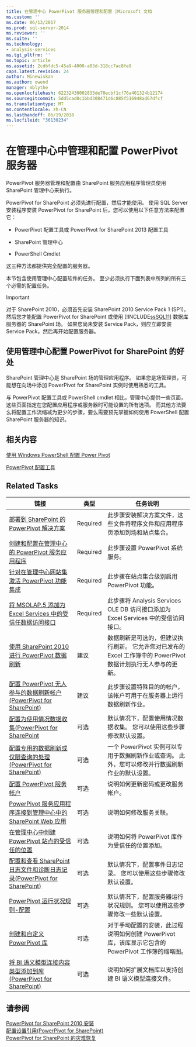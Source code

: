 ```yaml
---
title: 在管理中心 PowerPivot 服务器管理和配置 |Microsoft 文档
ms.custom: ''
ms.date: 06/13/2017
ms.prod: sql-server-2014
ms.reviewer: ''
ms.suite: ''
ms.technology:
- analysis-services
ms.tgt_pltfrm: ''
ms.topic: article
ms.assetid: 2cdbfdc5-45a9-4000-a03d-318cc7ac8fe9
caps.latest.revision: 24
author: Minewiskan
ms.author: owend
manager: mblythe
ms.openlocfilehash: 62232430002833de70ecbf1cf76a401324b12174
ms.sourcegitcommit: 5dd5cad0c1bbd308471d6c885f516948ad67dfcf
ms.translationtype: MT
ms.contentlocale: zh-CN
ms.lasthandoff: 06/19/2018
ms.locfileid: "36130234"
---
```

# <a name="powerpivot-server-administration-and-configuration-in-central-administration"></a>在管理中心中管理和配置 PowerPivot 服务器
  PowerPivot 服务器管理和配置由 SharePoint 服务应用程序管理员使用 SharePoint 管理中心来执行。  
  
 PowerPivot for SharePoint 必须先进行配置，然后才能使用。 使用 SQL Server 安装程序安装 PowerPivot for SharePoint 后，您可以使用以下任意方法来配置它：  
  
-   PowerPivot 配置工具或 PowerPivot for SharePoint 2013 配置工具  
  
-   SharePoint 管理中心  
  
-   PowerShell Cmdlet  
  
 这三种方法都提供完全配置的服务器。  
  
 本节包含使用管理中心配置软件的任务。 至少必须执行下面列表中所列的所有三个必需的配置任务。  
  
> [!IMPORTANT]  
>  对于 SharePoint 2010，必须首先安装 SharePoint 2010 Service Pack 1 (SP1)，然后您才能配置 PowerPivot for SharePoint 或使用 [!INCLUDE[ssSQL11](../../includes/sssql11-md.md)] 数据库服务器的 SharePoint 场。 如果您尚未安装 Service Pack，则应立即安装 Service Pack，然后再开始配置服务器。  
  
## <a name="benefits-of-configuring-powerpivot-for-sharepoint-using-central-administration"></a>使用管理中心配置 PowerPivot for SharePoint 的好处  
 SharePoint 管理中心是 SharePoint 场的管理应用程序。 如果您是场管理员，可能想在向场中添加 PowerPivot for SharePoint 实例时使用熟悉的工具。  
  
 与 PowerPivot 配置工具或 PowerShell cmdlet 相比，管理中心提供一些页面，这些页面指定在您配置应用程序或服务器时可能设置的所有选项。 而其他方法要么将配置工作流缩减为更少的步骤，要么需要预先掌握如何使用 PowerShell 配置 SharePoint 服务器的知识。  
  
## <a name="related-content"></a>相关内容  
 [使用 Windows PowerShell 配置 Power Pivot](power-pivot-configuration-using-windows-powershell.md)  
  
 [PowerPivot 配置工具](power-pivot-configuration-tools.md)  
  
## <a name="related-tasks"></a>Related Tasks  
  
|链接|类型|任务说明|  
|----------|----------|----------------------|  
|[部署到 SharePoint 的 PowerPivot 解决方案](deploy-power-pivot-solutions-to-sharepoint.md)|Required|此步骤安装解决方案文件，这些文件将程序文件和应用程序页添加到场和站点集合。|  
|[创建和配置在管理中心的 PowerPivot 服务应用程序](create-and-configure-power-pivot-service-application-in-ca.md)|Required|此步骤设置 PowerPivot 系统服务。|  
|[针对在管理中心网站集激活 PowerPivot 功能集成](activate-power-pivot-integration-for-site-collections-in-ca.md)|Required|此步骤在站点集合级别启用 PowerPivot 功能。|  
|[将 MSOLAP.5 添加为 Excel Services 中的受信任数据访问接口](add-msolap-5-as-a-trusted-data-provider-in-excel-services.md)|Required|此步骤将 Analysis Services OLE DB 访问接口添加为 Excel Services 中的受信访问接口。|  
|[使用 SharePoint 2010 进行 PowerPivot 数据刷新](../powerpivot-data-refresh-with-sharepoint-2010.md)|建议|数据刷新是可选的，但建议执行刷新。 它允许您对已发布的 Excel 工作簿中的 PowerPivot 数据计划执行无人参与的更新。|  
|[配置 PowerPivot 无人参与的数据刷新帐户&#40;PowerPivot for SharePoint&#41;](../configure-unattended-data-refresh-account-powerpivot-sharepoint.md)|建议|此步骤设置特殊目的的帐户，该帐户可用于在服务器上运行数据刷新作业。|  
|[配置为使用情况数据收集&#40;PowerPivot for SharePoint](configure-usage-data-collection-for-power-pivot-for-sharepoint.md)|可选|默认情况下，配置使用情况数据收集。 您可以使用这些步骤修改默认设置。|  
|[配置专用的数据刷新或仅限查询的处理&#40;PowerPivot for SharePoint&#41;](../configure-dedicated-data-refresh-query-only-processing-powerpivot-sharepoint.md)|可选|一个 PowerPivot 实例可以专用于数据刷新作业或查询。 此外，您可以修改并行数据刷新作业的默认设置。|  
|[配置 PowerPivot 服务帐户](configure-power-pivot-service-accounts.md)|可选|说明如何更新密码或更改服务帐户。|  
|[PowerPivot 服务应用程序连接到管理中心中的 SharePoint Web 应用](connect-power-pivot-service-app-to-sharepoint-web-app-in-ca.md)|可选|说明如何修改服务关联。|  
|[在管理中心中创建 PowerPivot 站点的受信任的位置](create-a-trusted-location-for-power-pivot-sites-in-central-administration.md)|可选|说明如何将 PowerPivot 库作为受信任的位置添加。|  
|[配置和查看 SharePoint 日志文件和诊断日志记录&#40;PowerPivot for SharePoint&#41;](configure-and-view-sharepoint-and-diagnostic-logging.md)|可选|默认情况下，配置事件日志记录。 您可以使用这些步骤修改默认设置。|  
|[PowerPivot 运行状况规则-配置](configure-power-pivot-health-rules.md)|可选|默认情况下，配置服务器运行状况规则。 您可以使用这些步骤修改一些默认设置。|  
|[创建和自定义 PowerPivot 库](create-and-customize-power-pivot-gallery.md)|可选|对于手动配置的安装，此过程说明如何创建 PowerPivot 库，该库显示它包含的 PowerPivot 工作簿的缩略图。|  
|[将 BI 语义模型连接内容类型添加到库&#40;PowerPivot for SharePoint&#41;](add-bi-semantic-model-connection-content-type-to-library.md)|可选|说明如何扩展文档库以支持创建 BI 语义模型连接文件。|  
  
## <a name="see-also"></a>请参阅  
 [PowerPivot for SharePoint 2010 安装](../../sql-server/install/powerpivot-for-sharepoint-2010-installation.md)   
 [配置设置引用&#40;PowerPivot for SharePoint&#41;](configuration-setting-reference-power-pivot-for-sharepoint.md)   
 [PowerPivot for SharePoint 的灾难恢复](http://go.microsoft.com/fwlink/p/?LinkId=389570)  
  
  